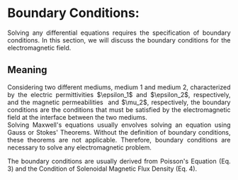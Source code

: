 # Boundary Conditions:

<p align=justify>
Solving any differential equations requires the specification of boundary conditions. In this section, we will discuss the boundary conditions for the electromagnetic field.
</p>

## Meaning

<p align=justify>Considering two different mediums, medium 1 and medium 2, characterized by the electric permittivities $\epsilon_1$ and $\epsilon_2$, respectively, and the magnetic permeabilities <math>$\mu_1$</math> and $\mu_2$, respectively, the boundary conditions are the conditions that must be satisfied by the electromagnetic field at the interface between the two mediums.</br>
Solving Maxwell's equations usually envolves solving an equation using Gauss or Stokes' Theorems. Without the definition of boundary conditions, these theorems are not applicable. Therefore, boundary conditions are necessary to solve any electromagnetic problem.</p>
</p>



<p align=justify>
The boundary conditions are usually derived from Poisson's Equation (Eq. 3) and the Condition of Solenoidal Magnetic Flux Density (Eq. 4).
</p>